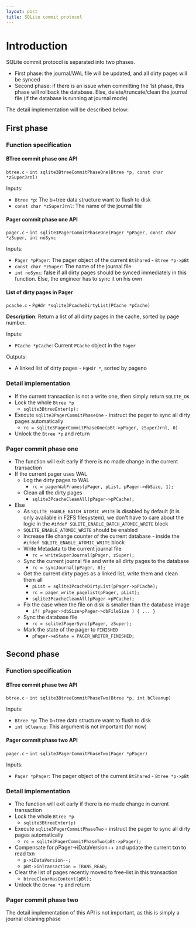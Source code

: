 ```yaml
---
layout: post
title: SQLite commit protocol
---
```


# Introduction

SQLite commit protocol is separated into two phases.

- First phase: the journal/WAL file will be updated, and all dirty pages will be synced
- Second phase: if there is an issue when committing the 1st phase, this phase will rollback the database. Else, delete/truncate/clean the journal file (if the database is running at journal mode)

The detail implementation will be described below:

## First phase

### Function specification

#### BTree commit phase one API

`btree.c` - `int sqlite3BtreeCommitPhaseOne(Btree *p, const char *zSuperJrnl)`

Inputs:
- `Btree *p`: The b+tree data structure want to flush to disk
- `const char *zSuperJrnl`: The name of the journal file

#### Pager commit phase one API

`pager.c` - `int sqlite3PagerCommitPhaseOne(Pager *pPager, const char *zSuper, int noSync`

Inputs:
- `Pager *pPager`: The pager object of the current `BtShared` - `Btree *p->pBt`
- `const char *zSuper`: The name of the journal file
- `int noSync`: false if all dirty pages should be synced immediately in this function. Else, the engineer has to sync it on his own

#### List of dirty pages in Pager

`pcache.c` - `PgHdr *sqlite3PcacheDirtyList(PCache *pCache)`

**Description**: Return a list of all dirty pages in the cache, sorted by page number.

Inputs:
- `PCache *pCache`: Current `PCache` object in the `Pager`

Outputs:
- A linked list of dirty pages - `PgHdr *`, sorted by pageno

### Detail implementation

- If the current transaction is not a write one, then simply return `SQLITE_OK`
- Lock the whole `Btree *p`
  - `sqlite3BtreeEnter(p);`
- Execute `sqlite3PagerCommitPhaseOne` - instruct the pager to sync all dirty pages automatically
  - `rc = sqlite3PagerCommitPhaseOne(pBt->pPager, zSuperJrnl, 0)`
- Unlock the `Btree *p` and return

### Pager commit phase one

- The function will exit early if there is no made change in the current transaction
- If the current pager uses WAL
  - Log the dirty pages to WAL
    - `rc = pagerWalFrames(pPager, pList, pPager->dbSize, 1);`
  - Clean all the dirty pages
    - `sqlite3PcacheCleanAll(pPager->pPCache);`
- Else
  - As `SQLITE_ENABLE_BATCH_ATOMIC_WRITE` is disabled by default (it is only available in F2FS filesystem), we don't have to care about the logic in the `#ifdef SQLITE_ENABLE_BATCH_ATOMIC_WRITE` block
  - `SQLITE_ENABLE_ATOMIC_WRITE` should be enabled
  - Increase file change counter of the current database - inside the `#ifdef SQLITE_ENABLE_ATOMIC_WRITE` block
  - Write Metadata to the current journal file
    - `rc = writeSuperJournal(pPager, zSuper);`
  - Sync the current journal file and write all dirty pages to the database
    - `rc = syncJournal(pPager, 0);`
  - Get the current dirty pages as a linked list, write them and clean them all
    - `pList = sqlite3PcacheDirtyList(pPager->pPCache);`
    - `rc = pager_write_pagelist(pPager, pList);`
    - `sqlite3PcacheCleanAll(pPager->pPCache);`
  - Fix the case when the file on disk is smaller than the database image
    - `if( pPager->dbSize>pPager->dbFileSize ) { ... }`
  - Sync the database file
    - `rc = sqlite3PagerSync(pPager, zSuper);`
  - Mark the state of the pager to `FINISHED`
    - `pPager->eState = PAGER_WRITER_FINISHED;`

## Second phase

### Function specification

#### BTree commit phase two API

`btree.c` - `int sqlite3BtreeCommitPhaseTwo(Btree *p, int bCleanup)`

Inputs:
- `Btree *p`: The b+tree data structure want to flush to disk
- `int bCleanup`: This argument is not important (for now)

#### Pager commit phase two API

`pager.c` - `int sqlite3PagerCommitPhaseTwo(Pager *pPager)`

Inputs:
- `Pager *pPager`: The pager object of the current `BtShared` - `Btree *p->pBt`

### Detail implementation

- The function will exit early if there is no made change in current transaction
- Lock the whole `Btree *p`
  - `sqlite3BtreeEnter(p)`
- Execute `sqlite3PagerCommitPhaseTwo` - instruct the pager to sync all dirty pages automatically
  - `rc = sqlite3PagerCommitPhaseTwo(pBt->pPager);`
- Compensate for pPager->iDataVersion++ and update the current txn to read txn
  - `p->iDataVersion--;`
  - `pBt->inTransaction = TRANS_READ;`
- Clear the list of pages recently moved to free-list in this transaction
  - `btreeClearHasContent(pBt);`
- Unlock the `Btree *p` and return

### Pager commit phase two

The detail implementation of this API is not important, as this is simply a journal cleaning phase